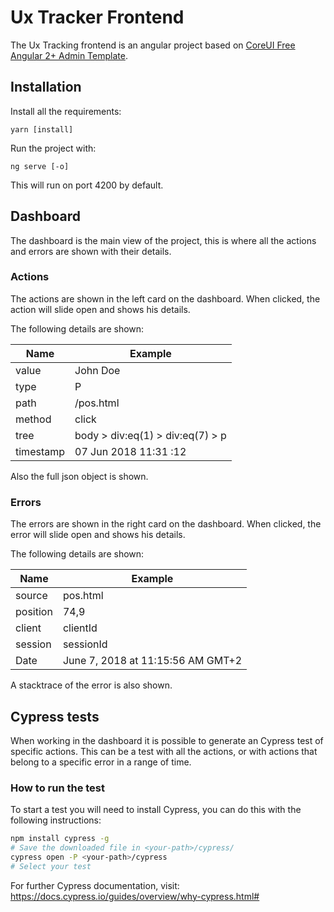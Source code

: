 # Ux Tracker Frontend

The Ux Tracking frontend is an angular project based on [CoreUI Free Angular 2+ Admin Template](https://github.com/coreui/coreui-free-angular-admin-template).

## Installation

Install all the requirements:
```
yarn [install]
```

Run the project with:
```
ng serve [-o]
```
This will run on port 4200 by default.

## Dashboard

The dashboard is the main view of the project, this is where all the actions and errors are shown with their details.

### Actions

The actions are shown in the left card on the dashboard. When clicked, the action will slide open and shows his details.

The following details are shown:

| Name | Example |
| --- | --- |
| value | John Doe |
| type | P |
| path | /pos.html |
| method | click |
| tree | body > div:eq(1) > div:eq(7) > p |
| timestamp | 07 Jun 2018 11:31 :12 |

Also the full json object is shown.

### Errors

The errors are shown in the right card on the dashboard. When clicked, the error will slide open and shows his details.

The following details are shown:

| Name | Example |
| --- | --- |
| source | pos.html |
| position | 74,9 |
| client | clientId |
| session | sessionId |
| Date | June 7, 2018 at 11:15:56 AM GMT+2 |

A stacktrace of the error is also shown.

## Cypress tests

When working in the dashboard it is possible to generate an Cypress test of specific actions. This can be
a test with all the actions, or with actions that belong to a specific error in a range of time.

### How to run the test

To start a test you will need to install Cypress, you can do this with the following instructions:

```bash
npm install cypress -g
# Save the downloaded file in <your-path>/cypress/
cypress open -P <your-path>/cypress
# Select your test
```
For further Cypress documentation, visit: https://docs.cypress.io/guides/overview/why-cypress.html#
